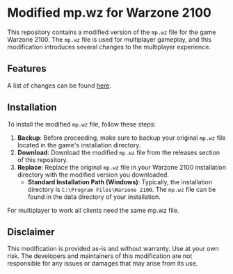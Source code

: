 # Modified mp.wz for Warzone 2100

This repository contains a modified version of the `mp.wz` file for the game Warzone 2100. The `mp.wz` file is used for multiplayer gameplay, and this modification introduces several changes to the multiplayer experience.

## Features
A list of changes can be found [here](Changes.md).

## Installation

To install the modified `mp.wz` file, follow these steps:

1. **Backup**: Before proceeding, make sure to backup your original `mp.wz` file located in the game's installation directory.
2. **Download**: Download the modified `mp.wz` file from the releases section of this repository.
3. **Replace**: Replace the original `mp.wz` file in your Warzone 2100 installation directory with the modified version you downloaded. 
   - **Standard Installation Path (Windows)**: Typically, the installation directory is `C:\Program Files\Warzone 2100`. The `mp.wz` file can be found in the data directory of your installation.

For multiplayer to work all clients need the same mp.wz file.

## Disclaimer

This modification is provided as-is and without warranty. Use at your own risk. The developers and maintainers of this modification are not responsible for any issues or damages that may arise from its use.


